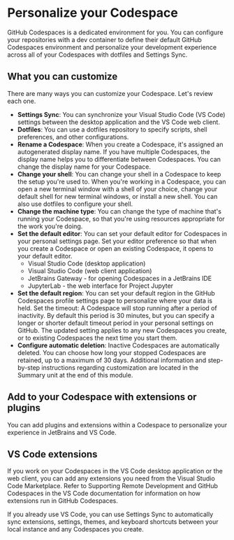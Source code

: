 # Personalize your Codespace
GitHub Codespaces is a dedicated environment for you. You can configure your repositories with a dev container to define their default GitHub Codespaces environment and personalize your development experience across all of your Codespaces with dotfiles and Settings Sync.

## What you can customize

There are many ways you can customize your Codespace. Let's review each one.
* **Settings Sync**: You can synchronize your Visual Studio Code (VS Code) settings between the desktop application and the VS Code web client.
* **Dotfiles**: You can use a dotfiles repository to specify scripts, shell preferences, and other configurations.
* **Rename a Codespace**: When you create a Codespace, it's assigned an autogenerated display name. If you have multiple Codespaces, the display name helps you to differentiate between Codespaces. You can change the display name for your Codespace.
* **Change your shell**: You can change your shell in a Codespace to keep the setup you're used to. When you're working in a Codespace, you can open a new terminal window with a shell of your choice, change your default shell for new terminal windows, or install a new shell. You can also use dotfiles to configure your shell.
* **Change the machine type**: You can change the type of machine that's running your Codespace, so that you're using resources appropriate for the work you're doing.
* **Set the default editor**: You can set your default editor for Codespaces in your personal settings page. Set your editor preference so that when you create a Codespace or open an existing Codespace, it opens to your default editor.
    * Visual Studio Code (desktop application)
    * Visual Studio Code (web client application)
    * JetBrains Gateway - for opening Codespaces in a JetBrains IDE
    * JupyterLab - the web interface for Project Jupyter
* **Set the default region**: You can set your default region in the GitHub Codespaces profile settings page to personalize where your data is held.
Set the timeout: A Codespace will stop running after a period of inactivity. By default this period is 30 minutes, but you can specify a longer or shorter default timeout period in your personal settings on GitHub. The updated setting applies to any new Codespaces you create, or to existing Codespaces the next time you start them.
* **Configure automatic deletion**: Inactive Codespaces are automatically deleted. You can choose how long your stopped Codespaces are retained, up to a maximum of 30 days.
Additional information and step-by-step instructions regarding customization are located in the Summary unit at the end of this module.

## Add to your Codespace with extensions or plugins
You can add plugins and extensions within a Codespace to personalize your experience in JetBrains and VS Code.

## VS Code extensions
If you work on your Codespaces in the VS Code desktop application or the web client, you can add any extensions you need from the Visual Studio Code Marketplace. Refer to Supporting Remote Development and GitHub Codespaces in the VS Code documentation for information on how extensions run in GitHub Codespaces.

If you already use VS Code, you can use Settings Sync to automatically sync extensions, settings, themes, and keyboard shortcuts between your local instance and any Codespaces you create.
